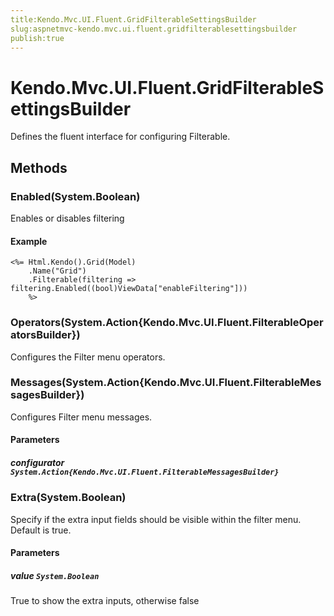```yaml
---
title:Kendo.Mvc.UI.Fluent.GridFilterableSettingsBuilder
slug:aspnetmvc-kendo.mvc.ui.fluent.gridfilterablesettingsbuilder
publish:true
---
```


# Kendo.Mvc.UI.Fluent.GridFilterableSettingsBuilder

Defines the fluent interface for configuring Filterable.

## Methods

### Enabled(System.Boolean)
Enables or disables filtering

#### Example
    <%= Html.Kendo().Grid(Model)
        .Name("Grid")
        .Filterable(filtering => filtering.Enabled((bool)ViewData["enableFiltering"]))
        %>

### Operators(System.Action{Kendo.Mvc.UI.Fluent.FilterableOperatorsBuilder})
Configures the Filter menu operators.

### Messages(System.Action{Kendo.Mvc.UI.Fluent.FilterableMessagesBuilder})
Configures Filter menu messages.

#### Parameters

##### configurator `System.Action{Kendo.Mvc.UI.Fluent.FilterableMessagesBuilder}`

### Extra(System.Boolean)
Specify if the extra input fields should be visible within the filter menu. Default is true.

#### Parameters

##### value `System.Boolean`
True to show the extra inputs, otherwise false